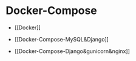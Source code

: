 # Docker-Compose
- [[Docker]]

- [[Docker-Compose-MySQL&Django]]
- [[Docker-Compose-Django&gunicorn&nginx]]
